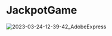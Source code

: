 # JackpotGame

![2023-03-24-12-39-42_AdobeExpress](https://github.com/brnokty/JackpotGame/assets/45638491/cb62d4eb-1066-4f6e-bfab-6612d7e058e5)
